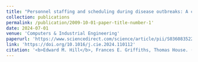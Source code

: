 ```yaml
---
title: "Personnel staffing and scheduling during disease outbreaks: A contact network-based analysis"
collection: publications
permalink: /publication/2009-10-01-paper-title-number-1'
date: 2024-07-01
venue: 'Computers & Industrial Engineering'
paperurl: 'https://www.sciencedirect.com/science/article/pii/S036083522400233X/pdfft?md5=96be9cc1aef446fd81bbe973f0987adf&pid=1-s2.0-S036083522400233X-main.pdf'
link: 'https://doi.org/10.1016/j.cie.2024.110112'
citation: '<b>Edward M. Hill</b>, Frances E. Griffiths, Thomas House. (2015). &quot;Spreading of healthy mood in adolescent social networks.&quot; <i>Proceedings of the Royal Society B</i>, <b>282</b>(1813): 20151180. doi:10.1098/rspb.2015.1180.'
---
```

